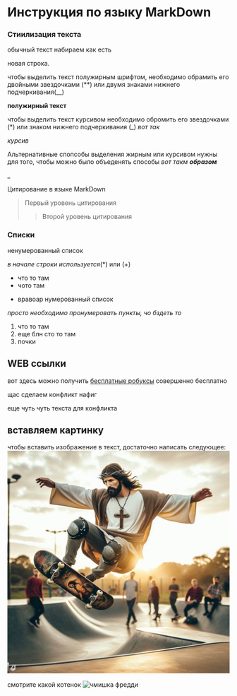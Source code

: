 # Инструкция по языку MarkDown
### Стиилизация текста
обычный текст набираем как есть

новая строка.

чтобы выделить текст полужирным шрифтом, необходимо обрамить его двойными звездочками (**) или двумя знаками нижнего подчеркивания(__)

**полужирный текст**

чтобы выделить текст курсивом необходимо обромить его звездочками (*)
или знаком нижнего подчеркивания
(_) _вот так_

*курсив*

Альтернативные спопсобы выделения жирным или курсивом нужны для того, чтобы можно было объеденять способы _вот такм **образом**_

_

Цитирование в языке MarkDown
>Первый уровень цитирования 
>>Второй уровень цитирования

### Списки

ненумерованный список

*в начале строки используется*(*) или (+)

* что то там
* чото там
+ вравоар
нумерованный список 

*просто необходимо пронумеровать пункты, чо бздеть то*

1. что то там
1. еще блн сто то там
5. почки

## WEB ссылки
вот здесь можно получить [бесплатные робуксы](https://www.youtube.com/watch?v=itJ_DJVKAW0 "это не рик рол, честно") совершенно бесплатно

щас сделаем конфликт нафиг

еще чуть чуть текста для конфликта


## вставляем картинку

чтобы вставить изображение в текст, достаточно написать следующее: 
![это иссус на скейте](jesus.png)

смотрите какой котенок ![чмишка фредди](https://i.pinimg.com/736x/35/f4/ac/35f4acbed1c1eed7cb724fd36c760787.jpg)


